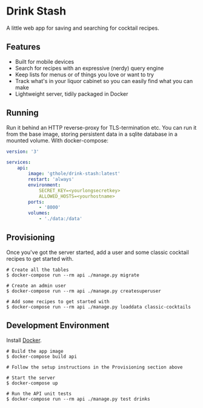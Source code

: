 # Drink Stash
A little web app for saving and searching for cocktail recipes.

## Features
- Built for mobile devices
- Search for recipes with an expressive (nerdy) query engine
- Keep lists for menus or of things you love or want to try
- Track what's in your liquor cabinet so you can easily find what you can make
- Lightweight server, tidily packaged in Docker

## Running

Run it behind an HTTP reverse-proxy for TLS-termination etc. You can run it
from the base image, storing persistent data in a sqlite database in a
mounted volume.  With docker-compose:

```yaml
version: '3'

services:
    api:
        image: 'gthole/drink-stash:latest'
        restart: 'always'
        environment:
            SECRET_KEY=<yourlongsecretkey>
            ALLOWED_HOSTS=<yourhostname>
        ports:
            - '8000'
        volumes:
            - './data:/data'
```

## Provisioning
Once you've got the server started, add a user and some classic cocktail
recipes to get started with.

```
# Create all the tables
$ docker-compose run --rm api ./manage.py migrate

# Create an admin user
$ docker-compose run --rm api ./manage.py createsuperuser

# Add some recipes to get started with
$ docker-compose run --rm api ./manage.py loaddata classic-cocktails
```


## Development Environment
Install [Docker](https://www.docker.com/products/docker-desktop).

```
# Build the app image
$ docker-compose build api

# Follow the setup instructions in the Provisioning section above

# Start the server
$ docker-compose up

# Run the API unit tests
$ docker-compose run --rm api ./manage.py test drinks
```
